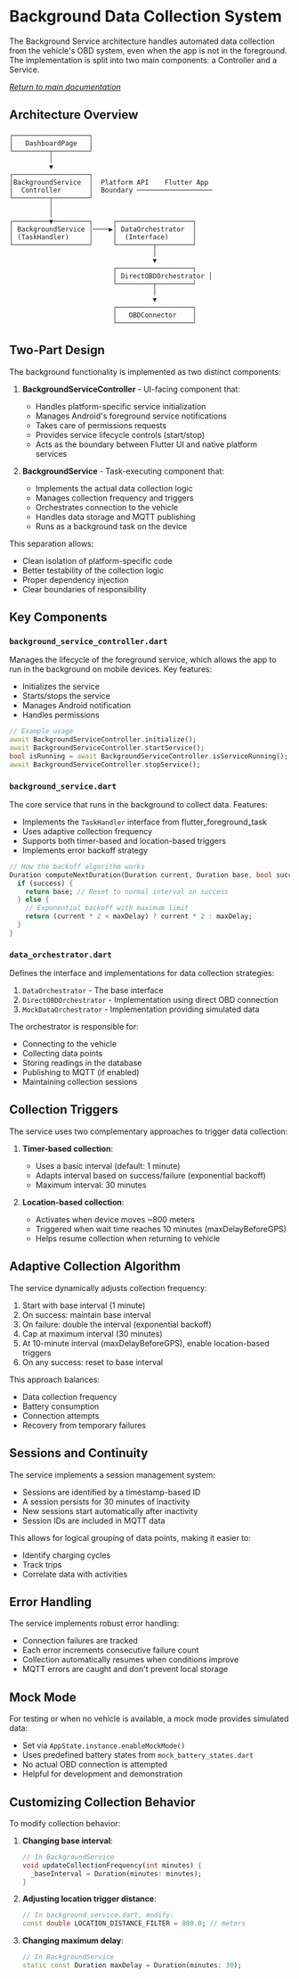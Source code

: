 # Background Data Collection System

The Background Service architecture handles automated data collection from the vehicle's OBD system, even when the app is not in the foreground. The implementation is split into two main components: a Controller and a Service.

*[Return to main documentation](../README.md)*

## Architecture Overview

```
┌───────────────────┐
│   DashboardPage   │
└─────────┬─────────┘
          │
          ▼
┌───────────────────┐                
│BackgroundService  │  Platform API    Flutter App
│  Controller       │  Boundary ───────────────────
└─────────┬─────────┘                
          │                         
          │                         
┌─────────▼─────────┐     ┌───────────────────┐
│ BackgroundService │────▶│ DataOrchestrator  │
│ (TaskHandler)     │     │  (Interface)      │
└───────────────────┘     └─────────┬─────────┘
                                    │
                                    ▼
                          ┌───────────────────┐
                          │ DirectOBDOrchestrator │
                          └─────────┬─────────┘
                                    │
                                    ▼
                          ┌───────────────────┐
                          │   OBDConnector    │
                          └───────────────────┘
```

## Two-Part Design

The background functionality is implemented as two distinct components:

1. **BackgroundServiceController** - UI-facing component that:
   - Handles platform-specific service initialization
   - Manages Android's foreground service notifications
   - Takes care of permissions requests
   - Provides service lifecycle controls (start/stop)
   - Acts as the boundary between Flutter UI and native platform services

2. **BackgroundService** - Task-executing component that:
   - Implements the actual data collection logic
   - Manages collection frequency and triggers
   - Orchestrates connection to the vehicle
   - Handles data storage and MQTT publishing
   - Runs as a background task on the device

This separation allows:
- Clean isolation of platform-specific code
- Better testability of the collection logic
- Proper dependency injection
- Clear boundaries of responsibility

## Key Components

### `background_service_controller.dart`

Manages the lifecycle of the foreground service, which allows the app to run in the background on mobile devices. Key features:

- Initializes the service
- Starts/stops the service
- Manages Android notification
- Handles permissions

```dart
// Example usage
await BackgroundServiceController.initialize();
await BackgroundServiceController.startService();
bool isRunning = await BackgroundServiceController.isServiceRunning();
await BackgroundServiceController.stopService();
```

### `background_service.dart`

The core service that runs in the background to collect data. Features:

- Implements the `TaskHandler` interface from flutter_foreground_task
- Uses adaptive collection frequency
- Supports both timer-based and location-based triggers
- Implements error backoff strategy

```dart
// How the backoff algorithm works
Duration computeNextDuration(Duration current, Duration base, bool success) {
  if (success) {
    return base; // Reset to normal interval on success
  } else {
    // Exponential backoff with maximum limit
    return (current * 2 < maxDelay) ? current * 2 : maxDelay;
  }
}
```

### `data_orchestrator.dart`

Defines the interface and implementations for data collection strategies:

1. `DataOrchestrator` - The base interface
2. `DirectOBDOrchestrator` - Implementation using direct OBD connection
3. `MockDataOrchestrator` - Implementation providing simulated data

The orchestrator is responsible for:
- Connecting to the vehicle
- Collecting data points
- Storing readings in the database
- Publishing to MQTT (if enabled)
- Maintaining collection sessions

## Collection Triggers

The service uses two complementary approaches to trigger data collection:

1. **Timer-based collection**:
   - Uses a basic interval (default: 1 minute)
   - Adapts interval based on success/failure (exponential backoff)
   - Maximum interval: 30 minutes

2. **Location-based collection**:
   - Activates when device moves ~800 meters
   - Triggered when wait time reaches 10 minutes (maxDelayBeforeGPS)
   - Helps resume collection when returning to vehicle

## Adaptive Collection Algorithm

The service dynamically adjusts collection frequency:

1. Start with base interval (1 minute)
2. On success: maintain base interval
3. On failure: double the interval (exponential backoff)
4. Cap at maximum interval (30 minutes)
5. At 10-minute interval (maxDelayBeforeGPS), enable location-based triggers
6. On any success: reset to base interval

This approach balances:
- Data collection frequency
- Battery consumption
- Connection attempts
- Recovery from temporary failures

## Sessions and Continuity

The service implements a session management system:

- Sessions are identified by a timestamp-based ID
- A session persists for 30 minutes of inactivity
- New sessions start automatically after inactivity
- Session IDs are included in MQTT data

This allows for logical grouping of data points, making it easier to:
- Identify charging cycles
- Track trips
- Correlate data with activities

## Error Handling

The service implements robust error handling:

- Connection failures are tracked
- Each error increments consecutive failure count
- Collection automatically resumes when conditions improve
- MQTT errors are caught and don't prevent local storage

## Mock Mode

For testing or when no vehicle is available, a mock mode provides simulated data:

- Set via `AppState.instance.enableMockMode()`
- Uses predefined battery states from `mock_battery_states.dart`
- No actual OBD connection is attempted
- Helpful for development and demonstration

## Customizing Collection Behavior

To modify collection behavior:

1. **Changing base interval**:
   ```dart
   // In BackgroundService
   void updateCollectionFrequency(int minutes) {
     _baseInterval = Duration(minutes: minutes);
   }
   ```

2. **Adjusting location trigger distance**:
   ```dart
   // In background_service.dart, modify:
   const double LOCATION_DISTANCE_FILTER = 800.0; // meters
   ```

3. **Changing maximum delay**:
   ```dart
   // In BackgroundService
   static const Duration maxDelay = Duration(minutes: 30);
   ```
